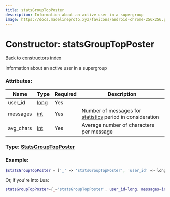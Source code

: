 ```yaml
---
title: statsGroupTopPoster
description: Information about an active user in a supergroup
image: https://docs.madelineproto.xyz/favicons/android-chrome-256x256.png
---
```

# Constructor: statsGroupTopPoster  
[Back to constructors index](index.md)



Information about an active user in a supergroup

### Attributes:

| Name     |    Type       | Required | Description |
|----------|---------------|----------|-------------|
|user\_id|[long](../types/long.md) | Yes|
|messages|[int](../types/int.md) | Yes|Number of messages for [statistics](https://core.telegram.org/api/stats) period in consideration|
|avg\_chars|[int](../types/int.md) | Yes|Average number of characters per message|



### Type: [StatsGroupTopPoster](../types/StatsGroupTopPoster.md)


### Example:

```php
$statsGroupTopPoster = ['_' => 'statsGroupTopPoster', 'user_id' => long, 'messages' => int, 'avg_chars' => int];
```  


Or, if you're into Lua:

```lua
statsGroupTopPoster={_='statsGroupTopPoster', user_id=long, messages=int, avg_chars=int}

```


